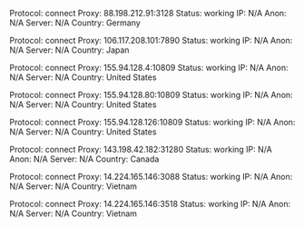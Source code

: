 Protocol: connect
Proxy: 88.198.212.91:3128
Status: working
IP: N/A
Anon: N/A
Server: N/A
Country: Germany

Protocol: connect
Proxy: 106.117.208.101:7890
Status: working
IP: N/A
Anon: N/A
Server: N/A
Country: Japan

Protocol: connect
Proxy: 155.94.128.4:10809
Status: working
IP: N/A
Anon: N/A
Server: N/A
Country: United States

Protocol: connect
Proxy: 155.94.128.80:10809
Status: working
IP: N/A
Anon: N/A
Server: N/A
Country: United States

Protocol: connect
Proxy: 155.94.128.126:10809
Status: working
IP: N/A
Anon: N/A
Server: N/A
Country: United States

Protocol: connect
Proxy: 143.198.42.182:31280
Status: working
IP: N/A
Anon: N/A
Server: N/A
Country: Canada

Protocol: connect
Proxy: 14.224.165.146:3088
Status: working
IP: N/A
Anon: N/A
Server: N/A
Country: Vietnam

Protocol: connect
Proxy: 14.224.165.146:3518
Status: working
IP: N/A
Anon: N/A
Server: N/A
Country: Vietnam

